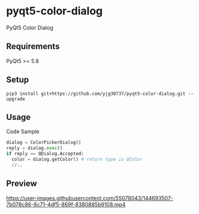 # pyqt5-color-dialog
PyQt5 Color Dialog

## Requirements
PyQt5 >= 5.8

## Setup
```pip3 install git+https://github.com/yjg30737/pyqt5-color-dialog.git --upgrade```

## Usage
Code Sample

```python
dialog = ColorPickerDialog()
reply = dialog.exec()
if reply == QDialog.Accepted: 
  color = dialog.getColor() # return type is QColor
  //..
```

## Preview

https://user-images.githubusercontent.com/55078043/144693507-7b078c86-8c71-4df5-869f-8380885b9108.mp4



